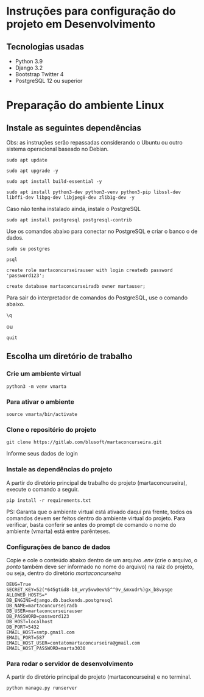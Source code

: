 # Instruções para configuração do projeto em Desenvolvimento

## Tecnologias usadas

- Python 3.9
- Django 3.2
- Bootstrap Twitter 4
- PostgreSQL 12 ou superior

# Preparação do ambiente Linux

## Instale as seguintes dependências

Obs: as instruções serão repassadas considerando o Ubuntu ou outro sistema operacional baseado no Debian.

`sudo apt update`

`sudo apt upgrade -y`

`sudo apt install build-essential -y`

`sudo apt install python3-dev python3-venv python3-pip libssl-dev libffi-dev libpq-dev libjpeg8-dev zlib1g-dev -y`

Caso não tenha instalado ainda, instale o PostgreSQL

`sudo apt install postgresql postgresql-contrib`

Use os comandos abaixo para conectar no PostgreSQL e criar o banco o de dados.

`sudo su postgres`

`psql`

`create role martaconcurseirauser with login createdb password 'password123';`

`create database martaconcurseiradb owner martauser;`

Para sair do interpretador de comandos do PostgreSQL, use o comando abaixo.

`\q`

ou

`quit`

## Escolha um diretório de trabalho

### Crie um ambiente virtual

`python3 -m venv vmarta`

### Para ativar o ambiente

`source vmarta/bin/activate`

### Clone o repositório do projeto

`git clone https://gitlab.com/blusoft/martaconcurseira.git`

Informe seus dados de login

### Instale as dependências do projeto

A partir do diretório principal de trabalho do projeto (martaconcurseira), execute o comando a seguir.

`pip install -r requirements.txt`

PS: Garanta que o ambiente virtual está ativado daqui pra frente, todos os comandos devem ser feitos dentro do ambiente virtual do projeto. Para verificar, basta conferir se antes do prompt de comando o nome do ambiente (vmarta) está entre parênteses.

### Configurações de banco de dados

Copie e cole o conteúdo abaixo dentro de um arquivo *.env* (crie o arquivo, o _ponto_ também deve ser informado no nome do arquivo) na raiz do projeto, ou seja, dentro do diretório *martaconcurseira*

```
DEUG=True
SECRET_KEY=52(*645gt&d8-b8_wry5vw0ev%5^^9v_&mxudr%)gx_b8vysge
ALLOWED_HOSTS=*
DB_ENGINE=django.db.backends.postgresql
DB_NAME=martaconcurseiradb
DB_USER=martaconcurseirauser
DB_PASSWORD=password123
DB_HOST=localhost
DB_PORT=5432
EMAIL_HOST=smtp.gmail.com
EMAIL_PORT=587
EMAIL_HOST_USER=contatomartaconcurseira@gmail.com
EMAIL_HOST_PASSWORD=marta3030
```

### Para rodar o servidor de desenvolvimento

A partir do diretório principal do projeto (martaconcurseira) e no terminal.

`python manage.py runserver`

